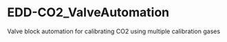 # EDD-CO2_ValveAutomation
Valve block automation for calibrating CO2 using multiple calibration gases
